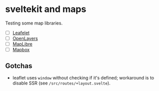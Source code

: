# sveltekit and maps

Testing some map libraries.

-   [ ] [Leafelet](https://leafletjs.com)
-   [ ] [OpenLayers](https://openlayers.org)
-   [ ] [MapLibre](https://maplibre.org)
-   [ ] [Mapbox](https://www.mapbox.com)

## Gotchas

-   leaflet uses `window` without checking if it's defined; workaround is to disable SSR (see `/src/routes/+layout.svelte`).
